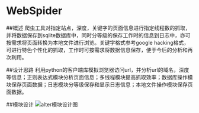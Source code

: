 WebSpider
=========

##概述
爬虫工具对指定站点，深度，关键字的页面信息进行指定线程数的抓取，并将数据保存到sqlite数据库中，同时分等级的保存工作时的信息到日志中，亦可按需求将页面转换为本地文件进行浏览。关键字格式参考google hacking格式，可进行特色个性化的抓取，工作时可按需求将数据信息保存，便于今后的分析和再次利用。

##设计思路
利用python的客户端库模拟浏览器访问url，并分析url的域名，深度等信息；正则表达式模块分析页面信息；多线程模块提高抓取效率；数据库操作模块保存页面数据；日志模块分等级保存和显示日志信息；本地文件操作模块保存页面数据。

##模块设计
![alter模块设计图](http://a.hiphotos.baidu.com/album/s%3D550%3Bq%3D90%3Bc%3Dxiangce%2C100%2C100/sign=f067ab880df3d7ca08f63f73c224cf34/730e0cf3d7ca7bcb62032b99bf096b63f624a808.jpg?referer=d83b130664380cd7bf0997dd0806&x=.jpg)
